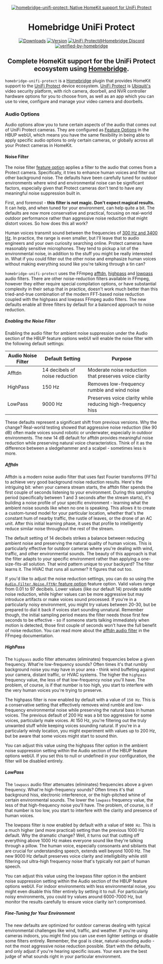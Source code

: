 <SPAN ALIGN="CENTER" STYLE="text-align:center">
<DIV ALIGN="CENTER" STYLE="text-align:center">

[![homebridge-unifi-protect: Native HomeKit support for UniFi Protect](https://raw.githubusercontent.com/hjdhjd/homebridge-unifi-protect/main/images/homebridge-unifi-protect.svg)](https://github.com/hjdhjd/homebridge-unifi-protect)

# Homebridge UniFi Protect

[![Downloads](https://img.shields.io/npm/dt/homebridge-unifi-protect?color=%230559C9&logo=icloud&logoColor=%23FFFFFF&style=for-the-badge)](https://www.npmjs.com/package/homebridge-unifi-protect)
[![Version](https://img.shields.io/npm/v/homebridge-unifi-protect?color=%230559C9&label=Homebridge%20UniFi%20Protect&logo=ubiquiti&logoColor=%23FFFFFF&style=for-the-badge)](https://www.npmjs.com/package/homebridge-unifi-protect)
[![UniFi Protect@Homebridge Discord](https://img.shields.io/discord/432663330281226270?color=0559C9&label=Discord&logo=discord&logoColor=%23FFFFFF&style=for-the-badge)](https://discord.gg/QXqfHEW)
[![verified-by-homebridge](https://img.shields.io/badge/homebridge-verified-blueviolet?color=%23491F59&style=for-the-badge&logoColor=%23FFFFFF&logo=homebridge)](https://github.com/homebridge/homebridge/wiki/Verified-Plugins)

## Complete HomeKit support for the UniFi Protect ecosystem using [Homebridge](https://homebridge.io).
</DIV>
</SPAN>

`homebridge-unifi-protect` is a [Homebridge](https://homebridge.io) plugin that provides HomeKit support to the [UniFi Protect](https://ui.com/camera-security) device ecosystem. [UniFi Protect](https://ui.com/camera-security) is [Ubiquiti's](https://www.ui.com) video security platform, with rich camera, doorbell, and NVR controller hardware options for you to choose from, as well as an app which you can use to view, configure and manage your video camera and doorbells.

### Audio Options
Audio options allow you to tune certain aspects of the audio that comes out of UniFi Protect cameras. They are configured as [Feature Options](https://github.com/hjdhjd/homebridge-unifi-protect/blob/main/docs/FeatureOptions.md) in the HBUP webUI, which means you have the same flexibility in being able to apply specific audio options to only certain cameras, or globally across all your Protect cameras in HomeKit.

#### Noise Filter
The noise filter [feature option](https://github.com/hjdhjd/homebridge-unifi-protect/blob/main/docs/FeatureOptions.md#audio) applies a filter to the audio that comes from a Protect camera. Specifically, it tries to enhance human voices and filter out other background noise. The defaults have been carefully tuned for outdoor environments where wind and environmental noise can be significant factors, especially given that Protect cameras don't tend to have any meaningful noise suppression built in.

First, and foremost - **this filter is not magic. Don't expect magical results.** It can help, and when tuned for your environment, can help quite a bit. The defaults are now more conservative and practical, focusing on real-world outdoor performance rather than aggressive noise reduction that might distort voices. So how does this all work?

Human voices transmit sound between the frequencies of [300 Hz and 3400 Hz](https://en.wikipedia.org/wiki/Voice_frequency). In practice, the range is even smaller, but I'll leave that to audio engineers and your own curiosity searching online. Protect cameras have reasonably sensitive microphones. They tend to pickup a lot of the environmental noise, in addition to the stuff you might be really interested in. What if you could filter out the other noise and emphasize human voices without making everything sound like you're talking through a tin can?

`homebridge-unifi-protect` uses the FFmpeg [afftdn](https://ffmpeg.org/ffmpeg-filters.html#afftdn), [highpass](https://ffmpeg.org/ffmpeg-filters.html#highpass) and [lowpass](https://ffmpeg.org/ffmpeg-filters.html#lowpass) audio filters. There are other noise-reduction filters available in FFmpeg, however they either require special compilation options, or have substantial complexity in their setup that in practice, doesn't work much better than this tried-and-true combination of the modern FFT-based noise reduction coupled with the highpass and lowpass FFmpeg audio filters. The new defaults enable all three filters by default for a balanced approach to noise reduction.

##### <A NAME="noise-filter"></A>Enabling the Noise Filter
Enabling the audio filter for ambient noise suppression under the Audio section of the HBUP feature options webUI will enable the noise filter with the following default settings:

| Audio Noise Filter     | Default Setting                   | Purpose
|------------------------|-----------------------------------|----------------------------------
| Afftdn                 | 14 decibels of noise reduction    | Moderate noise reduction that preserves voice clarity
| HighPass               | 150 Hz                            | Removes low-frequency rumble and wind noise
| LowPass                | 9000 Hz                           | Preserves voice clarity while reducing high-frequency hiss

These defaults represent a significant shift from previous versions. Why the change? Real-world testing showed that aggressive noise reduction (like 90 dB) often made voices sound robotic or underwater, especially in outdoor environments. The new 14 dB default for afftdn provides meaningful noise reduction while preserving natural voice characteristics. Think of it as the difference between a sledgehammer and a scalpel - sometimes less is more.

##### Afftdn
Afftdn is a modern noise audio filter that uses fast Fourier transforms (FFTs) to achieve very good background noise reduction results. Here's the intriguing bit: when your camera stream starts, the afftdn filter spends the first couple of seconds listening to your environment. During this sampling period (specifically between 1 and 3 seconds after the stream starts), it's building a noise profile of your specific environment - learning what the ambient noise sounds like when no one is speaking. This allows it to create a custom-tuned model for your particular location, whether that's the constant hum of nearby traffic, the rustle of leaves, or the drone of an AC unit. After this initial learning phase, it uses that profile to intelligently reduce similar noise throughout the rest of the stream.

The default setting of 14 decibels strikes a balance between reducing ambient noise and preserving the natural quality of human voices. This is particularly effective for outdoor cameras where you're dealing with wind, traffic, and other environmental sounds. The beauty of this approach is that the filter adapts to your specific environment rather than applying a one-size-fits-all solution. That wind pattern unique to your backyard? The filter learns it. The HVAC that runs all summer? It figures that out too.

If you'd like to adjust the noise reduction settings, you can do so using the [`Audio.Filter.Noise.FftNr` feature option](https://github.com/hjdhjd/homebridge-unifi-protect/blob/main/docs/FeatureOptions.md#audio) feature option. Valid values range from 0.01 to 97 decibels. Lower values (like our default 14) provide subtle noise reduction, while higher values can be more aggressive but may introduce artifacts or make voices sound processed. If you're in a particularly noisy environment, you might try values between 20-30, but be prepared to dial it back if voices start sounding unnatural. Remember though, the initial sampling period means the filter needs those first few seconds to be effective - so if someone starts talking immediately when motion is detected, those first couple of seconds won't have the full benefit of noise reduction. You can read more about the [afftdn audio filter](https://ffmpeg.org/ffmpeg-filters.html#afftdn) in the FFmpeg documentation.

##### HighPass
The `highpass` audio filter attenuates (eliminates) frequencies below a given frequency. What're low-frequency sounds? Often times it's that rumbly background noise you may have in your area - think wind buffeting against your camera, distant traffic, or HVAC systems. The higher the `highpass` frequency value, the less of that low-frequency noise you'll have. The problem, of course, is if that number is too high, you start to interfere with the very human voices you're trying to preserve.

The highpass filter is now enabled by default with a value of `150 Hz`. This is a conservative setting that effectively removes wind rumble and low-frequency environmental noise while preserving the natural bass in human voices. The previous default of 200 Hz was a bit too aggressive for some voices, particularly male voices. At 150 Hz, you're filtering out the truly unwanted stuff while keeping voices sounding natural. If you're in a particularly windy location, you might experiment with values up to 200 Hz, but be aware that some voices might start to sound thin.

You can adjust this value using the highpass filter option in the ambient noise suppression setting within the Audio section of the HBUP feature options webUI. If you set this to null or undefined in your configuration, the filter will be disabled entirely.

##### LowPass
The `lowpass` audio filter attenuates (eliminates) frequencies above a given frequency. What're high-frequency sounds? Often times it's that background hiss, electronic interference, or the high-pitched whine of certain environmental sounds. The lower the `lowpass` frequency value, the less of that high-frequency noise you'll have. The problem, of course, is if that number is too low, you start to interfere with the clarity and presence of human voices.

The lowpass filter is now enabled by default with a value of `9000 Hz`. This is a much higher (and more practical) setting than the previous 1000 Hz default. Why the dramatic change? Well, it turns out that cutting off everything above 1000 Hz makes everyone sound like they're talking through a pillow. The human voice, especially consonants and sibilants that are crucial for understanding speech, extends well beyond 1000 Hz. The new 9000 Hz default preserves voice clarity and intelligibility while still filtering out ultra-high frequency noise that's typically not part of human speech.

You can adjust this value using the lowpass filter option in the ambient noise suppression setting within the Audio section of the HBUP feature options webUI. For indoor environments with less environmental noise, you might even disable this filter entirely by setting it to null. For particularly noisy environments, you could try values around 6000-7000 Hz, but monitor the results carefully to ensure voice clarity isn't compromised.

##### Fine-Tuning for Your Environment
The new defaults are optimized for outdoor cameras dealing with typical environmental challenges like wind, traffic, and weather. If you're using cameras indoors, you might find you can use even lighter settings or disable some filters entirely. Remember, the goal is clear, natural-sounding audio - not the most aggressive noise reduction possible. Start with the defaults, and only adjust if you're hearing specific issues. Your ears are the best judge of what sounds right in your particular environment.

